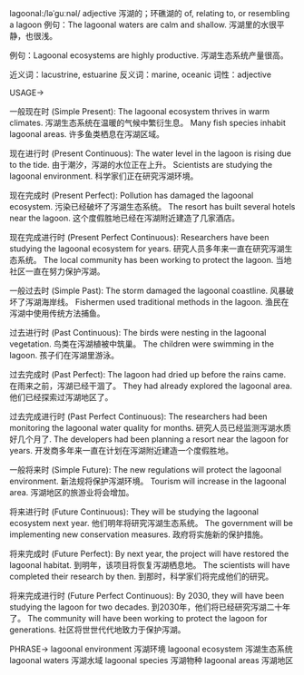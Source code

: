 lagoonal:/ləˈɡuːnəl/
adjective
泻湖的；环礁湖的
of, relating to, or resembling a lagoon
例句：The lagoonal waters are calm and shallow. 泻湖里的水很平静，也很浅。

例句：Lagoonal ecosystems are highly productive. 泻湖生态系统产量很高。

近义词：lacustrine, estuarine
反义词：marine, oceanic
词性：adjective


USAGE->

一般现在时 (Simple Present):
The lagoonal ecosystem thrives in warm climates.  泻湖生态系统在温暖的气候中繁衍生息。
Many fish species inhabit lagoonal areas. 许多鱼类栖息在泻湖区域。

现在进行时 (Present Continuous):
The water level in the lagoon is rising due to the tide. 由于潮汐，泻湖的水位正在上升。
Scientists are studying the lagoonal environment. 科学家们正在研究泻湖环境。

现在完成时 (Present Perfect):
Pollution has damaged the lagoonal ecosystem. 污染已经破坏了泻湖生态系统。
The resort has built several hotels near the lagoon.  这个度假胜地已经在泻湖附近建造了几家酒店。

现在完成进行时 (Present Perfect Continuous):
Researchers have been studying the lagoonal ecosystem for years.  研究人员多年来一直在研究泻湖生态系统。
The local community has been working to protect the lagoon. 当地社区一直在努力保护泻湖。

一般过去时 (Simple Past):
The storm damaged the lagoonal coastline.  风暴破坏了泻湖海岸线。
Fishermen used traditional methods in the lagoon. 渔民在泻湖中使用传统方法捕鱼。

过去进行时 (Past Continuous):
The birds were nesting in the lagoonal vegetation. 鸟类在泻湖植被中筑巢。
The children were swimming in the lagoon. 孩子们在泻湖里游泳。


过去完成时 (Past Perfect):
The lagoon had dried up before the rains came. 在雨来之前，泻湖已经干涸了。
They had already explored the lagoonal area. 他们已经探索过泻湖地区了。

过去完成进行时 (Past Perfect Continuous):
The researchers had been monitoring the lagoonal water quality for months. 研究人员已经监测泻湖水质好几个月了.
The developers had been planning a resort near the lagoon for years. 开发商多年来一直在计划在泻湖附近建造一个度假胜地。

一般将来时 (Simple Future):
The new regulations will protect the lagoonal environment. 新法规将保护泻湖环境。
Tourism will increase in the lagoonal area. 泻湖地区的旅游业将会增加。

将来进行时 (Future Continuous):
They will be studying the lagoonal ecosystem next year.  他们明年将研究泻湖生态系统。
The government will be implementing new conservation measures. 政府将实施新的保护措施。

将来完成时 (Future Perfect):
By next year, the project will have restored the lagoonal habitat. 到明年，该项目将恢复泻湖栖息地。
The scientists will have completed their research by then. 到那时，科学家们将完成他们的研究。

将来完成进行时 (Future Perfect Continuous):
By 2030, they will have been studying the lagoon for two decades. 到2030年，他们将已经研究泻湖二十年了。
The community will have been working to protect the lagoon for generations. 社区将世世代代地致力于保护泻湖。


PHRASE->
lagoonal environment 泻湖环境
lagoonal ecosystem 泻湖生态系统
lagoonal waters 泻湖水域
lagoonal species  泻湖物种
lagoonal areas  泻湖地区
